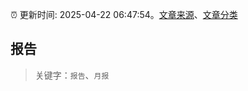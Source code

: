 :alarm_clock: 更新时间: 2025-04-22 06:47:54。[文章来源](/README.md)、[文章分类](/TAGS.md)

## 报告


> 关键字：`报告`、`月报`



